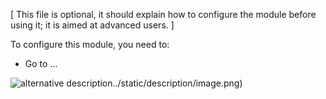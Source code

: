 [ This file is optional, it should explain how to configure the module before using it;
it is aimed at advanced users. ]

To configure this module, you need to:

- Go to ...

![alternative description]()../static/description/image.png)
